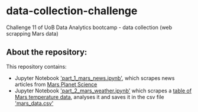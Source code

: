 # data-collection-challenge
Challenge 11 of UoB Data Analytics bootcamp - data collection (web scrapping Mars data)

## About the repository:
This repository contains:
- Jupyter Notebook ['part_1_mars_news.ipynb'](https://github.com/catisf/data-collection-challenge/blob/main/part_1_mars_news.ipynb), which scrapes news articles from [Mars Planet Science](https://static.bc-edx.com/data/web/mars_news/index.html)
- Jupyter Notebook ['part_2_mars_weather.ipynb'](https://github.com/catisf/data-collection-challenge/blob/main/part_2_mars_weather.ipynb) which scrapes a [table of Mars temperature data](https://static.bc-edx.com/data/web/mars_facts/temperature.html), analyses it and saves it in the csv file ['mars_data.csv'](https://github.com/catisf/data-collection-challenge/blob/main/mars_data.csv)

